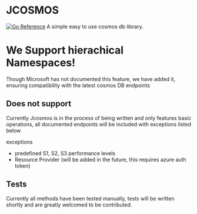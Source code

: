 # JCOSMOS
[![Go Reference](https://pkg.go.dev/badge/github.com/JaeTLDR/jcosmos.svg)](https://pkg.go.dev/github.com/JaeTLDR/jcosmos)
A simple easy to use cosmos db library.

# We Support hierachical Namespaces!
Though Microsoft has not documented this feature, we have added it, ensuring compatibility with the latest cosmos DB endpoints

## Does not support 
Currently Jcosmos is in the process of being written and only features basic operations, all documented endpoints will be included with exceptions listed below

exceptions 
- predefined S1, S2, S3 performance levels
- Resource Provider (will be added in the future, this requires azure auth token)

## Tests
Currently all methods have been tested manually, tests  will be written shortly and are greatly welcomed to be contributed.
